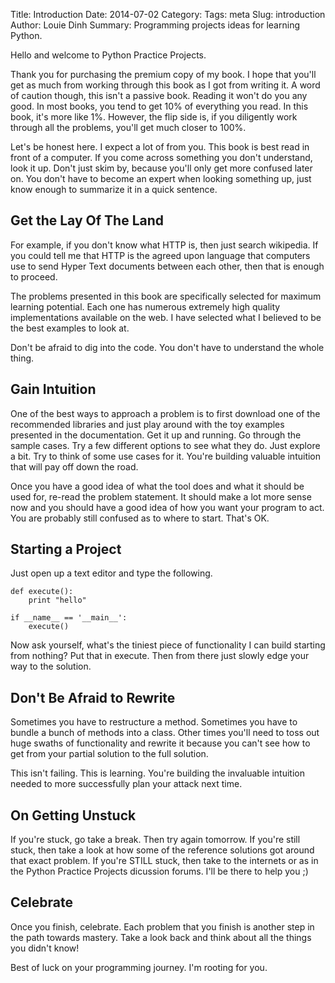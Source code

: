 Title: Introduction
Date: 2014-07-02
Category: 
Tags: meta
Slug: introduction
Author: Louie Dinh
Summary: Programming projects ideas for learning Python.

Hello and welcome to Python Practice Projects. 

Thank you for purchasing the premium copy of my book. I hope that you'll get
as much from working through this book as I got from writing it. A word of caution though,
this isn't a passive book. Reading it won't do you any good. In most books,
you tend to get 10% of everything you read. In this book, it's more like 1%. However,
the flip side is, if you diligently work through all the problems, you'll get much closer
to 100%.

Let's be honest here. I expect a lot of from you. This book is best read in front of a 
computer. If you come across something you don't understand, look it up. Don't just
skim by, because you'll only get more confused later on. You don't have to become an expert
when looking something up, just know enough to summarize it in a quick sentence.

Get the Lay Of The Land
---------------

For example, if you don't know what HTTP is, then just search wikipedia. If you could
tell me that HTTP is the agreed upon language that computers use to send Hyper Text
documents between each other, then that is enough to proceed.

The problems presented in this book are specifically selected for maximum learning 
potential. Each one has numerous extremely high quality implementations available on the
web. I have selected what I believed to be the best examples to look at.

Don't be afraid to dig into the code. You don't have to understand the whole thing.

Gain Intuition
--------------

One of the best ways to approach a problem is to first download one of the recommended
libraries and just play around with the toy examples presented in the documentation.
Get it up and running. Go through the sample cases. Try a few different options
to see what they do. Just explore a bit. Try to think of some use cases for it.
You're building valuable intuition that will pay off down the road.

Once you have a good idea of what the tool does and what it should be used for,
re-read the problem statement. It should make a lot more sense now and you should
have a good idea of how you want your program to act. You are probably still
confused as to where to start. That's OK.

Starting a Project
------------------

Just open up a text editor and type the following.

    def execute():
        print "hello"

    if __name__ == '__main__':
        execute()

Now ask yourself, what's the tiniest piece of functionality I can build starting from nothing?
Put that in execute. Then from there just slowly edge your way to the solution.

Don't Be Afraid to Rewrite
--------------------------

Sometimes you have to restructure a method. Sometimes you have to 
bundle a bunch of methods into a class. Other times you'll need 
to toss out huge swaths of functionality and rewrite it because
you can't see how to get from your partial solution to the full
solution. 

This isn't failing. This is learning. You're building the invaluable
intuition needed to more successfully plan your attack next time.


On Getting Unstuck
----------------

If you're stuck, go take a break. Then try again tomorrow.
If you're still stuck, then take a look at how some of the
reference solutions got around that exact problem. If you're
STILL stuck, then take to the internets or as in the
Python Practice Projects dicussion forums. I'll be there to help you ;)


Celebrate
---------

Once you finish, celebrate. Each problem that you finish
is another step in the path towards mastery. Take a look back
and think about all the things you didn't know!

Best of luck on your programming journey. I'm rooting for you.


 

